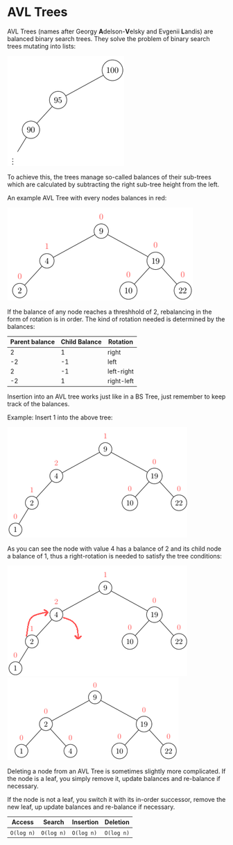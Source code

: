 # AVL Trees
AVL Trees (names after Georgy **A**delson-**V**elsky and Evgenii **L**andis)
are balanced binary search trees. They solve the problem of binary search trees mutating into lists:

![The mutation of a BST into a list](../../../../resources/BSListExample.png)

To achieve this, the trees manage so-called balances of their sub-trees
which are calculated by subtracting the right sub-tree height from the left.

An example AVL Tree with every nodes balances in red:

![An AVL tree with the balance of every node noted in red](../../../../resources/AVLBalanceExample.png)

If the balance of any node reaches a threshhold of 2, rebalancing 
in the form of rotation is in order. The kind of rotation needed is 
determined by the balances:

| Parent balance  | Child Balance  | Rotation |
|----|----|----|
| 2 | 1 |right|
| -2 | -1 |left|
| 2 | -1 |left-right|
| -2 | 1 |right-left|

Insertion into an AVL tree works just like in a BS Tree, just
remember to keep track of the balances. 

Example: Insert 1 into the
above tree:

![An unbalanced AVL tree with the balance of every node noted in red](../../../../resources/AVLInsertBalanceExample.png)

As you can see the node with value 4 has a balance
of 2 and its child node a balance of 1, thus a right-rotation 
is needed to satisfy the tree conditions:

![Beautiful rotation arrows brought to you by MS Paint](../../../../resources/AVLRRotationExample.png)
![After Rotation the balances are ](../../../../resources/AVLRRotationAfter.png)

Deleting a node from an AVL Tree is sometimes slightly more complicated.
If the node is a leaf, you simply remove it, update balances and
re-balance if necessary.

If the node is not a leaf, you switch it with its in-order successor,
remove the new leaf, up update balances and
re-balance if necessary.

| Access | Search | Insertion | Deletion |
|----|----|----|----|
| `O(log n)` | `O(log n)` | `O(log n)` | `O(log n)` |
